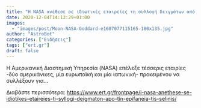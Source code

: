 ```yaml
---
title: "Η NASA ανέθεσε σε ιδιωτικές εταιρείες τη συλλογή δειγμάτων από την επιφάνεια της Σελήνης"
date: 2020-12-04T14:13:29+01:00
images:
  - "images/post/Moon-NASA-Goddard-e1607077115165-180x135.jpg"
author: "AstroBot"
categories: ["Ειδήσεις"]
tags: ["ert.gr"]
draft: false
---
```


Η Αμερικανική Διαστημική Υπηρεσία (NASA) επέλεξε τέσσερις εταιρίες -δύο αμερικάνικες, μία ευρωπαϊκή και μία ιαπωνική- προκειμένου να συλλέξουν για...

Διαβάστε περισσότερα: https://www.ert.gr/frontpage/i-nasa-anethese-se-idiotikes-etaireies-ti-syllogi-deigmaton-apo-tin-epifaneia-tis-selinis/
